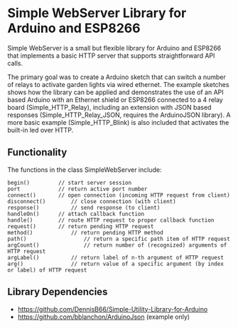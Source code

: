 # Simple WebServer Library for Arduino and ESP8266

Simple WebServer is a small but flexible library for Arduino and ESP8266 that implements a basic HTTP server that supports straightforward API calls.

The primary goal was to create a Arduino sketch that can switch a number of relays to activate garden lights via wired ethernet. The example sketches shows how the library can be applied and demonstrates the use of an API based Arduino with an Ethernet shield or ESP8266 connected to a 4 relay board (Simple_HTTP_Relay), including an extension with JSON based responses (Simple_HTTP_Relay_JSON, requires the ArduinoJSON library). A more basic example (Simple_HTTP_Blink) is also included that activates the built-in led over HTTP.

## Functionality
The functions in the class SimpleWebServer include:
```
begin()			// start server session
port			// return active port number
connect()		// open connection (incoming HTTP request from client)
disconnect()		// close connection (with client)
response()	        // send response (to client)
handleOn()		// attach callback function
handle()		// route HTTP request to proper callback function
request()		// return pending HTTP request
method()	        // return pending HTTP method
path()                  // return a specific path item of HTTP request
argCount()              // return number of (recognized) arguments of HTTP request
argLabel() 	        // return label of n-th argument of HTTP request
arg()		        // return value of a specific argument (by index or label) of HTTP request
```

## Library Dependencies

- https://github.com/DennisB66/Simple-Utility-Library-for-Arduino
- https://github.com/bblanchon/ArduinoJson (example only)
